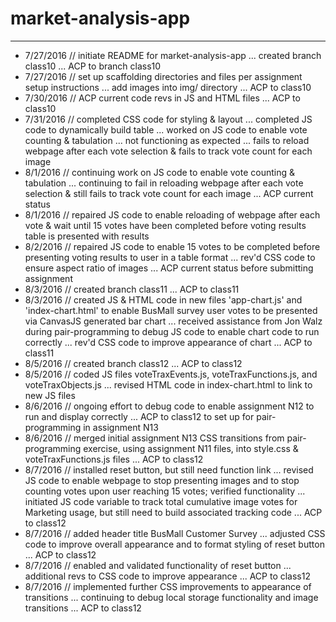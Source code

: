 # market-analysis-app
*************************
* 7/27/2016 // initiate README for market-analysis-app ... created branch class10 ... ACP to branch class10 <br/>
* 7/27/2016 // set up scaffolding directories and files per assignment setup instructions ... add images into img/ directory ... ACP to class10 <br/>
* 7/30/2016 // ACP current code revs in JS and HTML files ... ACP to class10 <br/>
* 7/31/2016 // completed CSS code for styling & layout ... completed JS code to dynamically build table ... worked on JS code to enable vote counting & tabulation ... not functioning as expected ... fails to reload webpage after each vote selection & fails to track vote count for each image <br/>
* 8/1/2016 // continuing work on JS code to enable vote counting & tabulation ... continuing to fail in reloading webpage after each vote selection & still fails to track vote count for each image ... ACP current status <br/>
* 8/1/2016 // repaired JS code to enable reloading of webpage after each vote & wait until 15 votes have been completed before voting results table is presented with results <br/>
* 8/2/2016 // repaired JS code to enable 15 votes to be completed before presenting voting results to user in a table format ... rev'd CSS code to ensure aspect ratio of images ... ACP current status before submitting assignment <br/>
* 8/3/2016 // created branch class11 ... ACP to class11 <br/>
* 8/3/2016 // created JS & HTML code in new files 'app-chart.js' and 'index-chart.html' to enable BusMall survey user votes to be presented via CanvasJS generated bar chart ... received assistance from Jon Walz during pair-programming to debug JS code to enable chart code to run correctly ... rev'd CSS code to improve appearance of chart ... ACP to class11 <br/>
* 8/5/2016 // created branch class12 ... ACP to class12 <br/>
* 8/5/2016 // coded JS files voteTraxEvents.js, voteTraxFunctions.js, and voteTraxObjects.js ... revised HTML code in index-chart.html to link to new JS files <br/>
* 8/6/2016 // ongoing effort to debug code to enable assignment N12 to run and display correctly ... ACP to class12 to set up for pair-programming in assignment N13 <br/>
* 8/6/2016 // merged initial assignment N13 CSS transitions from pair-programming exercise, using assignment N11 files, into style.css & voteTraxFunctions.js files ... ACP to class12 <br/>
* 8/7/2016 // installed reset button, but still need function link ... revised JS code to enable webpage to stop presenting images and to stop counting votes upon user reaching 15 votes; verified functionality ... initiated JS code variable to track total cumulative image votes for Marketing usage, but still need to build associated tracking code ... ACP to class12 <br/>
* 8/7/2016 // added header title BusMall Customer Survey ... adjusted CSS code to improve overall appearance and to format styling of reset button ... ACP to class12 <br/>
* 8/7/2016 // enabled and validated functionality of reset button ... additional revs to CSS code to improve appearance ... ACP to class12 <br/>
* 8/7/2016 // implemented further CSS improvements to appearance of transitions ... continuing to debug local storage functionality and image transitions ... ACP to class12 <br/>
 
